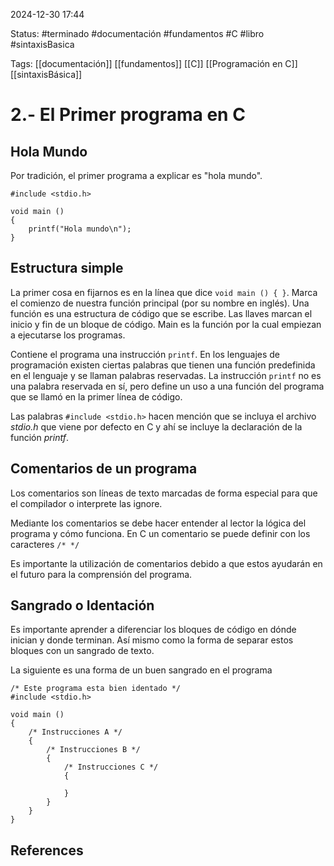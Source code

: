 
2024-12-30 17:44

Status: #terminado #documentación #fundamentos #C #libro #sintaxisBasica

Tags: [[documentación]] [[fundamentos]] [[C]] [[Programación en C]] [[sintaxisBásica]]
# 2.- El Primer programa en C

## Hola Mundo

Por tradición, el primer programa a explicar es "hola mundo".

```
#include <stdio.h>

void main () 
{
	printf("Hola mundo\n");
}
```

## Estructura simple

La primer cosa en fijarnos es en la línea que dice ```void main () { }```. Marca el comienzo de nuestra función principal (por su nombre en inglés). Una función es una estructura de código que se escribe. Las llaves marcan el inicio y fin de un bloque de código. Main es la función por la cual empiezan a ejecutarse los programas.

Contiene el programa una instrucción ```printf```. En los lenguajes de programación existen ciertas palabras que tienen una función predefinida en el lenguaje y se llaman palabras reservadas. La instrucción ``printf`` no es una palabra reservada en sí, pero define un uso a una función del programa que se llamó en la primer línea de código.

Las palabras ```#include <stdio.h>``` hacen mención que se incluya el archivo *stdio.h* que viene por defecto en C y ahí se incluye la declaración de la función *printf*.

## Comentarios de un programa

Los comentarios son líneas de texto marcadas de forma especial para que el compilador o interprete las ignore.

Mediante los comentarios se debe hacer entender al lector la lógica del programa y cómo funciona. En C un comentario se puede definir con los caracteres ```/* */```

Es importante la utilización de comentarios debido a que estos ayudarán en el futuro para la comprensión del programa.

## Sangrado o Identación

Es importante aprender a diferenciar los bloques de código en dónde inician y donde terminan. Así mismo como la forma de separar estos bloques con un sangrado de texto.

La siguiente es una forma de un buen sangrado en el programa

```
/* Este programa esta bien identado */ 
#include <stdio.h>

void main ()
{
	/* Instrucciones A */
	{
		/* Instrucciones B */
		{
			/* Instrucciones C */
			{
			
			}
		}
	}
}
```

## References
